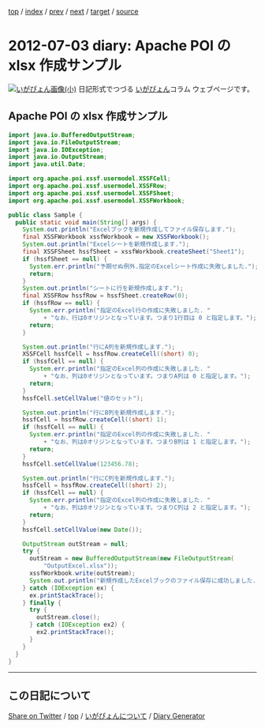 [top](../index.html) 
 / [index](https://igapyon.github.io/diary/2012/index.html) 
 / [prev](https://igapyon.github.io/diary/2012/ig120629.html) 
 / [next](https://igapyon.github.io/diary/2012/ig120730.html) 
 / [target](https://igapyon.github.io/diary/2012/ig120703.html) 
 / [source](https://github.com/igapyon/diary/blob/gh-pages/2012/ig120703.html.src.md) 

2012-07-03 diary: Apache POI の xlsx 作成サンプル
=====================================================================================================
[![いがぴょん画像(小)](https://igapyon.github.io/diary/images/iga200306s.jpg "いがぴょん")](https://igapyon.github.io/diary/memo/memoigapyon.html) 日記形式でつづる [いがぴょん](https://igapyon.github.io/diary/memo/memoigapyon.html)コラム ウェブページです。

## Apache POI の xlsx 作成サンプル



```java
import java.io.BufferedOutputStream;
import java.io.FileOutputStream;
import java.io.IOException;
import java.io.OutputStream;
import java.util.Date;

import org.apache.poi.xssf.usermodel.XSSFCell;
import org.apache.poi.xssf.usermodel.XSSFRow;
import org.apache.poi.xssf.usermodel.XSSFSheet;
import org.apache.poi.xssf.usermodel.XSSFWorkbook;

public class Sample {
  public static void main(String[] args) {
    System.out.println("Excelブックを新規作成してファイル保存します.");
    final XSSFWorkbook xssfWorkbook = new XSSFWorkbook();
    System.out.println("Excelシートを新規作成します.");
    final XSSFSheet hssfSheet = xssfWorkbook.createSheet("Sheet1");
    if (hssfSheet == null) {
      System.err.println("予期せぬ例外.指定のExcelシート作成に失敗しました.");
      return;
    }
    System.out.println("シートに行を新規作成します.");
    final XSSFRow hssfRow = hssfSheet.createRow(0);
    if (hssfRow == null) {
      System.err.println("指定のExcel行の作成に失敗しました. "
          + "なお、行は0オリジンとなっています。つまり1行目は 0 と指定します。");
      return;
    }

    System.out.println("行にA列を新規作成します.");
    XSSFCell hssfCell = hssfRow.createCell((short) 0);
    if (hssfCell == null) {
      System.err.println("指定のExcel列の作成に失敗しました. "
          + "なお、列は0オリジンとなっています。つまりA列は 0 と指定します。");
      return;
    }
    hssfCell.setCellValue("値のセット");

    System.out.println("行にB列を新規作成します.");
    hssfCell = hssfRow.createCell((short) 1);
    if (hssfCell == null) {
      System.err.println("指定のExcel列の作成に失敗しました. "
          + "なお、列は0オリジンとなっています。つまりB列は 1 と指定します。");
      return;
    }
    hssfCell.setCellValue(123456.78);

    System.out.println("行にC列を新規作成します.");
    hssfCell = hssfRow.createCell((short) 2);
    if (hssfCell == null) {
      System.err.println("指定のExcel列の作成に失敗しました. "
          + "なお、列は0オリジンとなっています。つまりC列は 2 と指定します。");
      return;
    }
    hssfCell.setCellValue(new Date());

    OutputStream outStream = null;
    try {
      outStream = new BufferedOutputStream(new FileOutputStream(
          "OutputExcel.xlsx"));
      xssfWorkbook.write(outStream);
      System.out.println("新規作成したExcelブックのファイル保存に成功しました.");
    } catch (IOException ex) {
      ex.printStackTrace();
    } finally {
      try {
        outStream.close();
      } catch (IOException ex2) {
        ex2.printStackTrace();
      }
    }
  }
}
```



----------------------------------------------------------------------------------------------------

## この日記について

[Share on Twitter](https://twitter.com/intent/tweet?hashtags=igapyon%2Cdiary%2C%E3%81%84%E3%81%8C%E3%81%B4%E3%82%87%E3%82%93&text=Apache+POI+%E3%81%AE+xlsx+%E4%BD%9C%E6%88%90%E3%82%B5%E3%83%B3%E3%83%97%E3%83%AB&url=https%3A%2F%2Figapyon.github.io%2Fdiary%2F2012%2Fig120703.html) / [top](../index.html) / [いがぴょんについて](https://igapyon.github.io/diary/memo/memoigapyon.html) / [Diary Generator](https://github.com/igapyon/igapyonv3)
